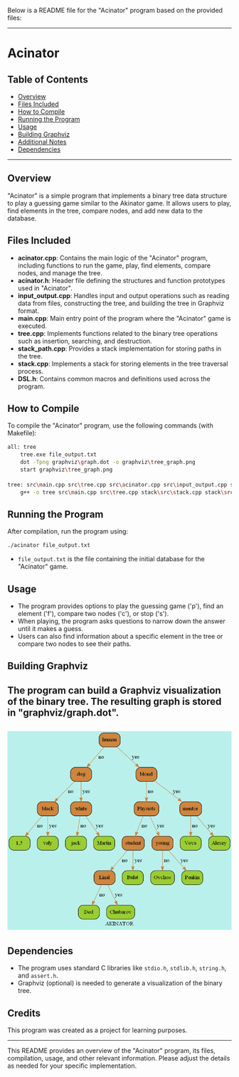 Below is a README file for the "Acinator" program based on the provided files:

---

# Acinator

## Table of Contents
- [Overview](#Overview)
- [Files Included](#Files-Included)
- [How to Compile](#how-to-compile)
- [Running the Program](#Running-the-Program)
- [Usage](#usage)
- [Building Graphviz](#Building-Graphviz)
- [Additional Notes](#additional-notes)
- [Dependencies](#Dependencies)

---

## Overview
"Acinator" is a simple program that implements a binary tree data structure to play a guessing game similar to the Akinator game. It allows users to play, find elements in the tree, compare nodes, and add new data to the database.

## Files Included
- **acinator.cpp**: Contains the main logic of the "Acinator" program, including functions to run the game, play, find elements, compare nodes, and manage the tree.
- **acinator.h**: Header file defining the structures and function prototypes used in "Acinator".
- **input_output.cpp**: Handles input and output operations such as reading data from files, constructing the tree, and building the tree in Graphviz format.
- **main.cpp**: Main entry point of the program where the "Acinator" game is executed.
- **tree.cpp**: Implements functions related to the binary tree operations such as insertion, searching, and destruction.
- **stack_path.cpp**: Provides a stack implementation for storing paths in the tree.
- **stack.cpp**: Implements a stack for storing elements in the tree traversal process.
- **DSL.h**: Contains common macros and definitions used across the program.

## How to Compile
To compile the "Acinator" program, use the following commands (with Makefile):
```bash
all: tree
	tree.exe file_output.txt
	dot -Tpng graphviz\graph.dot -o graphviz\tree_graph.png
	start graphviz\tree_graph.png

tree: src\main.cpp src\tree.cpp src\acinator.cpp src\input_output.cpp stack\src\stack.cpp stack\src\stack_path.cpp
	g++ -o tree src\main.cpp src\tree.cpp stack\src\stack.cpp stack\src\stack_path.cpp src\acinator.cpp src\input_output.cpp


```

## Running the Program
After compilation, run the program using:
```bash
./acinator file_output.txt
```
- `file_output.txt` is the file containing the initial database for the "Acinator" game.

## Usage
- The program provides options to play the guessing game ('p'), find an element ('f'), compare two nodes ('c'), or stop ('s').
- When playing, the program asks questions to narrow down the answer until it makes a guess.
- Users can also find information about a specific element in the tree or compare two nodes to see their paths.

## Building Graphviz
The program can build a Graphviz visualization of the binary tree. The resulting graph is stored in "graphviz/graph.dot".
---
![Example Image](graphviz/tree_graph.png)
---
## Dependencies
- The program uses standard C libraries like `stdio.h`, `stdlib.h`, `string.h`, and `assert.h`.
- Graphviz (optional) is needed to generate a visualization of the binary tree.

## Credits
This program was created as a project for learning purposes.

---

This README provides an overview of the "Acinator" program, its files, compilation, usage, and other relevant information. Please adjust the details as needed for your specific implementation.
